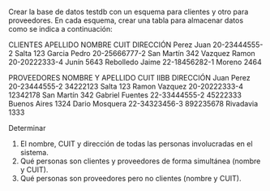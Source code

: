 Crear la base de datos testdb con un esquema para clientes y otro para proveedores. En cada esquema, crear una tabla para almacenar datos como se indica a continuación:

CLIENTES
APELLIDO NOMBRE CUIT DIRECCIÓN
Perez Juan 20-23444555-2 Salta 123
Garcia Pedro 20-25666777-2 San Martín 342
Vazquez Ramon 20-20222333-4 Junín 5643
Rebolledo Jaime 22-18456282-1 Moreno 2464

PROVEEDORES
NOMBRE Y APELLIDO CUIT IIBB DIRECCIÓN
Juan Perez 20-23444555-2 34222123 Salta 123
Ramon Vazquez 20-20222333-4 12342178 San Martín 342
Gabriel Fuentes 22-33444555-2 45222333 Buenos Aires 1324
Dario Mosquera 22-34323456-3 892235678 Rivadavia 1333

Determinar
1) El nombre, CUIT y dirección de todas las personas involucradas en el sistema.
2) Qué personas son clientes y proveedores de forma simultánea (nombre y CUIT).
3) Qué personas son proveedores pero no clientes (nombre y CUIT).
